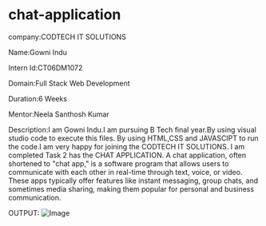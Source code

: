 # chat-application

company:CODTECH IT SOLUTIONS

Name:Gowni Indu

Intern Id:CT06DM1072

Domain:Full Stack Web Development

Duration:6 Weeks

Mentor:Neela Santhosh Kumar

Description:I am Gowni Indu.I am pursuing B Tech final year.By using visual studio code to execute this files. By using HTML,CSS and JAVASCIPT to run the code.I am very happy for joining the CODTECH IT SOLUTIONS. I am completed Task 2 has the CHAT APPLICATION. A chat application, often shortened to "chat app," is a software program that allows users to communicate with each other in real-time through text, voice, or video. These apps typically offer features like instant messaging, group chats, and sometimes media sharing, making them popular for personal and business communication. 


OUTPUT:
![Image](https://github.com/user-attachments/assets/deabae3b-2923-4611-b283-82878546d722)



